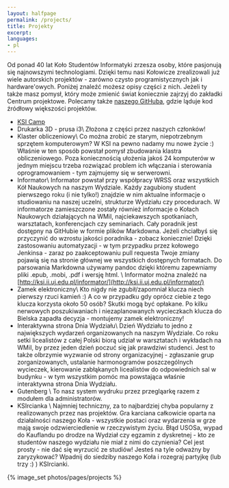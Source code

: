 ```yaml
---
layout: halfpage
permalink: /projects/
title: Projekty
excerpt:
languages:
- pl
---
```

Od ponad 40 lat Koło Studentów Informatyki zrzesza osoby, które pasjonują się najnowszymi technologiami. Dzięki temu nasi Kołowicze zrealizowali już wiele autorskich projektów - zarówno czysto programistycznych jak i hardware'owych. Poniżej znaleźć możesz opisy części z nich. Jeżeli ty także masz pomysł, który może zmienić świat koniecznie zajrzyj do zakładki Centrum projektowe. Polecamy także [naszego GitHuba](http://github.com/KSIUJ), gdzie ląduje kod źródłowy większości projektów.

- [KSI Camp ](/ksi-camp/)
- Drukarka 3D - prusa i3\\
Złożona z części przez naszych członków!
- Klaster obliczeniowy\\
Co można zrobić ze starym, niepotrzebnym sprzętem komputerowym? W KSI na pewno nadamy mu nowe życie :) Właśnie w ten sposób powstał pomysł zbudowania klastra obliczeniowego. Poza koniecznością ułożenia jakoś 24 komputerów w jednym miejscu trzeba rozwiązać problem ich włączania i sterowania oprogramowaniem - tym zajmujemy się w serwerowni.
- Informator\\
Informator powstał przy współpracy WRSS oraz wszystkich Kół Naukowych na naszym Wydziale. Każdy zagubiony student pierwszego roku (i nie tylko!) znajdzie w nim aktualne informacje o studiowaniu na naszej uczelni, strukturze Wydziału czy procedurach. W informatorze zamieszczone zostały również informacje o Kołach Naukowych działających na WMiI, najciekawszych spotkaniach, warsztatach, konferencjach czy seminariach. Cały poradnik jest dostępny na GitHubie w formie plików Markdowna. Jeżeli chciałbyś się przyczynić do wzrostu jakości poradnika - zobacz koniecznie! Dzięki zastosowaniu automatyzacji - w tym przypadku przez kołowego Jenkinsa - zaraz po zaakceptowaniu pull requesta Twoje zmiany pojawią się na stronie głównej we wszystkich dostępnych formatach. Do parsowania Markdowna używamy pandoc dzięki któremu zapewniamy pliki .epub, .mobi, .pdf i wersję html. \\
Informator można znaleźć na [http://ksi.ii.uj.edu.pl/informator/](http://ksi.ii.uj.edu.pl/informator/)
- Zamek elektroniczny\\
Kto nigdy nie zgubił/zapomniał klucza niech pierwszy rzuci kamień :) A co w przypadku gdy oprócz ciebie z tego klucza korzysta około 50 osób? Skutki mogą być opłakane. Po kilku nerwowych poszukiwaniach i niezaplanowanych wycieczkach klucza do Bielska zapadła decyzja - montujemy zamek elektroniczny!
- Interaktywna strona Dnia Wydziału\\
Dzień Wydziału to jedno z największych wydarzeń organizowanych na naszym Wydziale. Co roku setki licealistów z całej Polski biorą udział w warsztatach i wykładach na WMiI, by przez jeden dzień poczuć się jak prawdziwi studenci. Jest to także olbrzymie wyzwanie od strony organizacyjnej - zgłaszanie grup zorganizowanych, ustalanie harmonogramów poszczególnych wycieczek, kierowanie zabłąkanych licealistów do odpowiednich sal w budynku - w tym wszystkim pomóc ma powstająca właśnie interaktywna strona Dnia Wydziału.
- Gutenberg \\
To nasz system wydruku przez przegląarkę razem z modułem dla administratorów.
- KSIrcianka \\
Najmniej techniczny, za to najbardziej chyba popularny z realizowanych przez nas projektów. Gra karciana całkowicie oparta na działalności naszego Koła - wszystkie postaci oraz wydarzenia w grze mają swoje odzwierciedlenie w rzeczywistym życiu. Błąd USOSa, wypad do Kauflandu po drodze na Wydział czy egzamin z dyskretnej - kto ze studentów naszego wydziału nie miał z nimi do czynienia? Cel jest prosty - nie dać się wyrzucić ze studiów! Jesteś na tyle odważny by zaryzykować? Wpadnij do siedziby naszego Koła i rozegraj partyjkę (lub trzy :) ) KSIrcianki.

{% image_set photos/pages/projects %}
